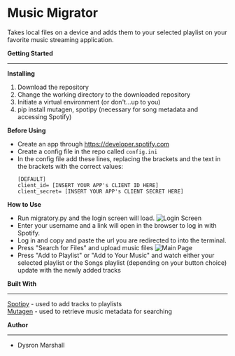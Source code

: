 # Music Migrator
Takes local files on a device and adds them to your selected playlist on your favorite music streaming application.

**Getting Started**
______
**Installing**
1. Download the repository
2. Change the working directory to the downloaded repository
3. Initiate a virtual environment (or don't...up to you)
4. pip install mutagen, spotipy (necessary for song metadata and accessing Spotify)

**Before Using**
- Create an app through https://developer.spotify.com
- Create a config file in the repo called `config.ini`
- In the config file add these lines, replacing the brackets and the text in the brackets with the correct values:
  ```
  [DEFAULT]
  client_id= [INSERT YOUR APP's CLIENT ID HERE]
  client_secret= [INSERT YOUR APP's CLIENT SECRET HERE]
  ```


**How to Use**
- Run migratory.py and the login screen will load.
![Login Screen](https://user-images.githubusercontent.com/22123705/28049864-1dc7559a-65c8-11e7-9fba-8fe21a1f94b4.png)  
- Enter your username and a link will open in the browser to log in with Spotify.
- Log in and copy and paste the url you are redirected to into the terminal.
- Press "Search for Files" and upload music files
![Main Page](https://user-images.githubusercontent.com/22123705/28741778-18b25b90-73ec-11e7-8d3f-4b2c9e4375a1.png)
- Press "Add to Playlist" or "Add to Your Music" and watch either your selected playlist or the Songs playlist (depending on your button choice) update with the newly added tracks

**Built With**
______
[Spotipy](https://github.com/plamere/spotipy)  - used to add tracks to playlists  
[Mutagen](https://github.com/quodlibet/mutagen) - used to retrieve music metadata for searching

**Author**
______
- Dysron Marshall
